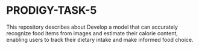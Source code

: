 # PRODIGY-TASK-5
This repository describes about Develop a model that can accurately recognize food items from images and estimate their calorie content, enabling users to track their dietary intake and make informed food choice.
